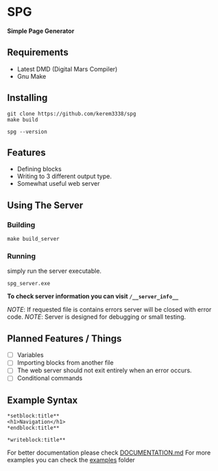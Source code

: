 # SPG

**Simple Page Generator**

## Requirements
* Latest DMD (Digital Mars Compiler)
* Gnu Make

## Installing

```shell
git clone https://github.com/kerem3338/spg
make build

spg --version
```

## Features
* Defining blocks
* Writing to 3 different output type.
* Somewhat useful web server

## Using The Server
### Building
```shell
make build_server
```

### Running
simply run the server executable.

    spg_server.exe
    
**To check server information you can visit `/__server_info__`**

*NOTE*: If requested file is contains errors server will be closed with error code.
*NOTE*: Server is designed for debugging or small testing.

## Planned Features / Things
- [ ] Variables
- [ ] Importing blocks from another file
- [ ] The web server should not exit entirely when an error occurs.
- [ ] Conditional commands

## Example Syntax

    *setblock:title**
    <h1>Navigation</h1>
    *endblock:title**
    
    *writeblock:title**


For better documentation please check [DOCUMENTATION.md](DOCUMENTATION.md) 
For more examples you can check the [examples](./examples) folder